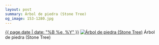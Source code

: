```yaml
---
layout: post
summary: Árbol de piedra (Stone Tree)
og_image: 153-1280.jpg
---
```


<p>
  <time><a href="/153">{{ page.date | date: "%B %e, %Y" }}</a></time>
  <a href="/153"><img src="{{ site.assets_url }}/153-640.jpg" srcset="{{ site.assets_url }}/153-1280.jpg 1280w, {{ site.assets_url }}/153-960.jpg 960w, {{ site.assets_url }}/153-640.jpg 640w, {{ site.assets_url }}/153-320.jpg 320w" sizes="(min-width: 700px) 50vw, calc(100vw - 2rem)" alt="Árbol de piedra (Stone Tree)" /></a>
  <span>Árbol de piedra (Stone Tree)</span>
</p>
